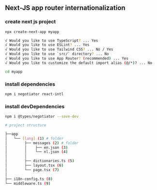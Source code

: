 ## Next-JS app router internationalization

### create next js project 
```bash
npx create-next-app myapp

√ Would you like to use TypeScript? ... Yes
√ Would you like to use ESLint? ... Yes
√ Would you like to use Tailwind CSS? ... No / Yes
√ Would you like to use `src/` directory? ... No
√ Would you like to use App Router? (recommended) ... Yes
√ Would you like to customize the default import alias (@/*)? ... No

cd myapp
```

### install dependencies

```bash
npm i negotiator react-intl
```

### install devDependencies
```bash
npm i @types/negotiator --save-dev
```
```bash
# project structure 

├──app
│   └── [lang] (1) # folder
│        ├── messages (2) # folder
│        │    ├── en.json (3)
│        │    └── nl.json (4)
│        │
│        ├── dictionaries.ts (5)
│        ├── layout.tsx (6)
│        └── page.tsx (7)
│
├── i18n-config.ts (8)
└── middleware.ts (9)
```